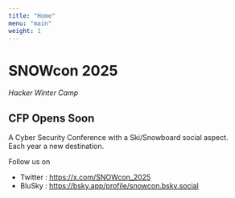 ```yaml
---
title: "Home"
menu: "main"
weight: 1
---
```


# SNOWcon 2025
*Hacker Winter Camp*

## CFP Opens Soon  


A Cyber Security Conference with a Ski/Snowboard social aspect.   
Each year a new destination. 

Follow us on 
- Twitter : https://x.com/SNOWcon_2025
- BluSky : https://bsky.app/profile/snowcon.bsky.social
